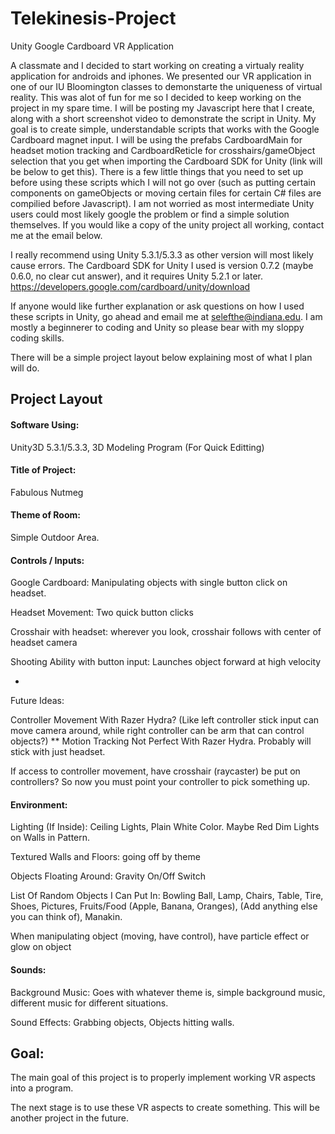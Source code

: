 # Telekinesis-Project
Unity Google Cardboard VR Application

A classmate and I decided to start working on creating a virtualy reality application for androids and iphones. We presented our VR application in one of our IU Bloomington classes to demonstarte the uniqueness of virtual reality. This was alot of fun for me so I decided to keep working on the project in my spare time. I will be posting my Javascript here that I create, along with a short screenshot video to demonstrate the script in Unity. My goal is to create simple, understandable scripts that works with the Google Cardboard magnet input. I will be using the prefabs CardboardMain for headset motion tracking and CardboardReticle for crosshairs/gameObject selection that you get when importing the Cardboard SDK for Unity (link will be below to get this). There is a few little things that you need to set up before using these scripts which I will not go over (such as putting certain components on gameObjects or moving certain files for certain C# files are compilied before Javascript). I am not worried as most intermediate Unity users could most likely google the problem or find a simple solution themselves. If you would like a copy of the unity project all working, contact me at the email below. 

I really recommend using Unity 5.3.1/5.3.3 as other version will most likely cause errors. The Cardboard SDK for Unity I used is version 0.7.2 (maybe 0.6.0, no clear cut answer), and it requires Unity 5.2.1 or later.
https://developers.google.com/cardboard/unity/download

If anyone would like further explanation or ask questions on how I used these scripts in Unity, go ahead and email me at selefthe@indiana.edu. I am mostly a beginnerer to coding and Unity so please bear with my sloppy coding skills. 

There will be a simple project layout below explaining most of what I plan will do. 

## Project Layout


#### Software Using: 
Unity3D 5.3.1/5.3.3, 3D Modeling Program (For Quick Editting)

#### Title of Project: 
Fabulous Nutmeg

#### Theme of Room:
Simple Outdoor Area.

#### Controls / Inputs:
	
Google Cardboard: Manipulating objects with single button click on headset.

Headset Movement: Two quick button clicks

Crosshair with headset: wherever you look, crosshair follows with center of headset camera

Shooting Ability with button input: Launches object forward at high velocity

-

Future Ideas:

Controller Movement With Razer Hydra? (Like left controller stick input can move camera around, while right controller can be arm that can control objects?)	** Motion Tracking Not Perfect With Razer Hydra. Probably will stick with just headset.

If access to controller movement, have crosshair (raycaster) be put on controllers? So now you must point your controller to pick something up.


#### Environment:

Lighting (If Inside): Ceiling Lights, Plain White Color. Maybe Red Dim Lights on Walls in Pattern.

Textured Walls and Floors: going off by theme

Objects Floating Around: Gravity On/Off Switch

List Of Random Objects I Can Put In: 
	Bowling Ball,
	Lamp,
	Chairs,
	Table,
	Tire,
	Shoes,
	Pictures,
	Fruits/Food (Apple, Banana, Oranges),
	(Add anything else you can think of),
	Manakin.

When manipulating object (moving, have control), have particle effect or glow on object
    
    
#### Sounds:

Background Music: Goes with whatever theme is, simple background music, different music for different situations.

Sound Effects: Grabbing objects, Objects hitting walls.

## Goal:

The main goal of this project is to properly implement working VR aspects into a program.

The next stage is to use these VR aspects to create something. This will be another project in the future. 
